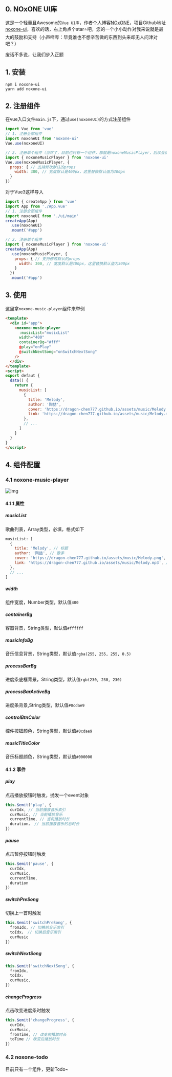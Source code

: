 ## 0. NOxONE UI库
这是一个轻量且Awesome的`Vue UI库`，作者个人博客[NOxONE](https://dragon-chen777.github.io/NOxONE)，项目Github地址[noxone-ui](https://github.com/Dragon-chen777/noxone-ui)，喜欢的话，右上角点个star⭐吧，您的一个小小动作对我来说就是最大的鼓励和支持（小声哔哔：毕竟谁也不想辛苦做的东西到头来却无人问津对吧？）

废话不多说，让我们步入正题
## 1. 安装
```sheel
npm i noxone-ui
yarn add noxone-ui
```

## 2. 注册组件
在vue入口文件`main.js`下，通过`use(noxoneUI)`的方式注册组件
```js
import Vue from 'vue'
// 1. 注册全部组件
import noxoneUI from 'noxone-ui'
Vue.use(noxoneUI)

// 2. 注册单个组件（当然了，目前也只有一个组件，那就是noxoneMusicPlayer，后续会更新的~）
import { noxoneMusicPlayer } from 'noxone-ui'
Vue.use(noxoneMusicPlayer, {
  props: { // 支持修改默认的props
    width: 300, // 宽度默认是400px，这里替换默认值为300px
  }
})
```
对于Vue3这样导入
```js
import { createApp } from 'vue'
import App from './App.vue'
// 1. 注册全部组件
import noxoneUI from './ui/main'
createApp(App)
  .use(noxoneUI)
  .mount('#app')

// 2. 注册单个组件
import { noxoneMusicPlayer } from 'noxone-ui'
createApp(App)
  .use(noxoneMusicPlayer, {
    props: { // 支持修改默认的props
      width: 300, // 宽度默认是400px，这里替换默认值为300px
    }
  })
  .mount('#app')
```

## 3. 使用
这里拿`noxone-music-player`组件来举例
```html
<template>
  <div id="app">
    <noxone-music-player 
      :musicList="musicList"
      width="400"
      containerBg="#fff"
      @play="onPlay"
      @switchNextSong="onSwitchNextSong"
    />
  </div>
</template>
<script>
export defaut {
  data() {
    return {
      musicList: [
        {
          title: 'Melody',
          author: '陶喆',
          cover: 'https://dragon-chen777.github.io/assets/music/Melody.png',
          link: 'https://dragon-chen777.github.io/assets/music/Melody.mp3',
        },
        // ...
      ]
    }
  }
}
</script>
```

## 4. 组件配置
### 4.1 noxone-music-player
![img](https://s1.ax1x.com/2023/04/09/ppbJA9U.png)
#### 4.1.1 属性
##### musicList
歌曲列表，Array类型，必填，格式如下
```js
musicList: [
  {
    title: 'Melody', // 标题
    author: '陶喆', // 歌手
    cover: 'https://dragon-chen777.github.io/assets/music/Melody.png', // 封面
    link: 'https://dragon-chen777.github.io/assets/music/Melody.mp3', // 链接
  },
  // ...
]
```
##### width
组件宽度，Number类型，默认值`400`
##### containerBg
容器背景，String类型，默认值`#ffffff`
##### musicInfoBg
音乐信息背景，String类型，默认值`rgba(255, 255, 255, 0.5)`
##### processBarBg
进度条底框背景，String类型，默认值`rgb(230, 230, 230)`
##### processBarActiveBg
进度条背景,String类型，默认值`#0cdae9`
##### controlBtnColor
控件按钮颜色，String类型，默认值`#0cdae9`
##### musicTitleColor
音乐标题颜色，String类型，默认值`#000000`

#### 4.1.2 事件
##### play
点击播放按钮时触发，抛发一个event对象
```js
this.$emit('play', { 
  curIdx, // 当前播放音乐索引
  curMusic, // 当前播放音乐
  currentTime, // 当前播放时长
  duration， // 当前播放音乐的总时长
})
```
##### pause
点击暂停按钮时触发
```js
this.$emit('pause', { 
  curIdx,
  curMusic,
  currentTime,
  duration
})
```
##### switchPreSong
切换上一首时触发
```js
this.$emit('switchPreSong', {
  fromIdx, // 切换前音乐索引
  toIdx， // 切换后音乐索引
  curMusic
})
```
##### switchNextSong
```js
this.$emit('switchNextSong', {
  fromIdx, 
  toIdx，
  curMusic,
})
```
##### changeProgress
点击改变进度条时触发
```js
this.$emit('changeProgress', {
  curIdx,
  curMusic,
  fromTime, // 改变前播放时长
  toTime // 改变后播放时长
})
```
### 4.2 noxone-todo
目前只有一个组件，更新Todo~